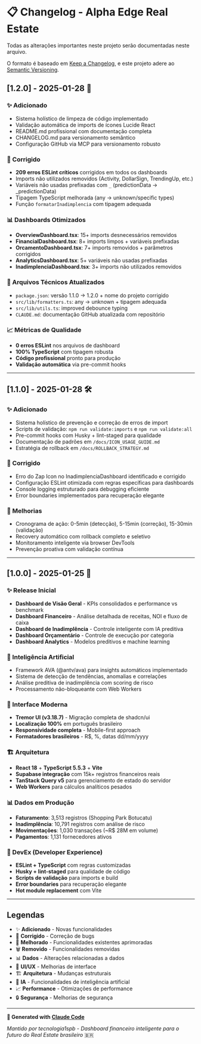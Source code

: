 # 📋 Changelog - Alpha Edge Real Estate

Todas as alterações importantes neste projeto serão documentadas neste arquivo.

O formato é baseado em [Keep a Changelog](https://keepachangelog.com/en/1.0.0/),
e este projeto adere ao [Semantic Versioning](https://semver.org/spec/v2.0.0.html).

## [1.2.0] - 2025-01-28 🚀

### ✨ Adicionado
- Sistema holístico de limpeza de código implementado
- Validação automática de imports de ícones Lucide React
- README.md profissional com documentação completa
- CHANGELOG.md para versionamento semântico
- Configuração GitHub via MCP para versionamento robusto

### 🔧 Corrigido
- **209 erros ESLint críticos** corrigidos em todos os dashboards
- Imports não utilizados removidos (Activity, DollarSign, TrendingUp, etc.)
- Variáveis não usadas prefixadas com `_` (predictionData → _predictionData)
- Tipagem TypeScript melhorada (any → unknown/specific types)
- Função `formatarInadimplencia` com tipagem adequada

### 📊 Dashboards Otimizados
- **OverviewDashboard.tsx**: 15+ imports desnecessários removidos
- **FinancialDashboard.tsx**: 8+ imports limpos + variáveis prefixadas
- **OrcamentoDashboard.tsx**: 7+ imports removidos + parâmetros corrigidos
- **AnalyticsDashboard.tsx**: 5+ variáveis não usadas prefixadas
- **InadimplenciaDashboard.tsx**: 3+ imports não utilizados removidos

### 🔧 Arquivos Técnicos Atualizados
- `package.json`: versão 1.1.0 → 1.2.0 + nome do projeto corrigido
- `src/lib/formatters.ts`: any → unknown + tipagem adequada
- `src/lib/utils.ts`: improved debounce typing
- `CLAUDE.md`: documentação GitHub atualizada com repositório

### 📈 Métricas de Qualidade
- **0 erros ESLint** nos arquivos de dashboard
- **100% TypeScript** com tipagem robusta
- **Código profissional** pronto para produção
- **Validação automática** via pre-commit hooks

---

## [1.1.0] - 2025-01-28 🛠️

### ✨ Adicionado
- Sistema holístico de prevenção e correção de erros de import
- Scripts de validação: `npm run validate:imports` e `npm run validate:all`
- Pre-commit hooks com Husky + lint-staged para qualidade
- Documentação de padrões em `/docs/ICON_USAGE_GUIDE.md`
- Estratégia de rollback em `/docs/ROLLBACK_STRATEGY.md`

### 🔧 Corrigido
- Erro do Zap Icon no InadimplenciaDashboard identificado e corrigido
- Configuração ESLint otimizada com regras específicas para dashboards
- Console logging estruturado para debugging eficiente
- Error boundaries implementados para recuperação elegante

### 🚀 Melhorias
- Cronograma de ação: 0-5min (detecção), 5-15min (correção), 15-30min (validação)
- Recovery automático com rollback completo e seletivo
- Monitoramento inteligente via browser DevTools
- Prevenção proativa com validação contínua

---

## [1.0.0] - 2025-01-25 🎯

### ✨ Release Inicial
- **Dashboard de Visão Geral** - KPIs consolidados e performance vs benchmark
- **Dashboard Financeiro** - Análise detalhada de receitas, NOI e fluxo de caixa
- **Dashboard de Inadimplência** - Controle inteligente com IA preditiva
- **Dashboard Orçamentário** - Controle de execução por categoria
- **Dashboard Analytics** - Modelos preditivos e machine learning

### 🧠 Inteligência Artificial
- Framework AVA (@antv/ava) para insights automáticos implementado
- Sistema de detecção de tendências, anomalias e correlações
- Análise preditiva de inadimplência com scoring de risco
- Processamento não-bloqueante com Web Workers

### 🎨 Interface Moderna
- **Tremor UI (v3.18.7)** - Migração completa de shadcn/ui
- **Localização 100%** em português brasileiro
- **Responsividade completa** - Mobile-first approach
- **Formatadores brasileiros** - R$, %, datas dd/mm/yyyy

### 🏗️ Arquitetura
- **React 18** + **TypeScript 5.5.3** + **Vite**
- **Supabase integração** com 15k+ registros financeiros reais
- **TanStack Query v5** para gerenciamento de estado do servidor
- **Web Workers** para cálculos analíticos pesados

### 📊 Dados em Produção
- **Faturamento**: 3,513 registros (Shopping Park Botucatu)
- **Inadimplência**: 10,791 registros com análise de risco
- **Movimentações**: 1,030 transações (~R$ 28M em volume)
- **Pagamentos**: 1,131 fornecedores ativos

### 🔧 DevEx (Developer Experience)
- **ESLint + TypeScript** com regras customizadas
- **Husky + lint-staged** para qualidade de código
- **Scripts de validação** para imports e build
- **Error boundaries** para recuperação elegante
- **Hot module replacement** com Vite

---

## Legendas

- ✨ **Adicionado** - Novas funcionalidades
- 🔧 **Corrigido** - Correção de bugs
- 🚀 **Melhorado** - Funcionalidades existentes aprimoradas
- 🗑️ **Removido** - Funcionalidades removidas
- 📊 **Dados** - Alterações relacionadas a dados
- 🎨 **UI/UX** - Melhorias de interface
- 🏗️ **Arquitetura** - Mudanças estruturais
- 🧠 **IA** - Funcionalidades de inteligência artificial
- 📈 **Performance** - Otimizações de performance
- 🔒 **Segurança** - Melhorias de segurança

---

**🤖 Generated with [Claude Code](https://claude.ai/code)**

*Mantido por tecnologia1spb - Dashboard financeiro inteligente para o futuro do Real Estate brasileiro* 🇧🇷